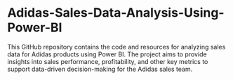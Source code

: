 # Adidas-Sales-Data-Analysis-Using-Power-BI
This GitHub repository contains the code and resources for analyzing sales data for Adidas products using Power BI. The project aims to provide insights into sales performance, profitability, and other key metrics to support data-driven decision-making for the Adidas sales team.
